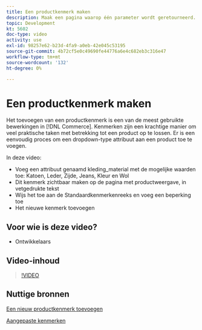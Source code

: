 ```yaml
---
title: Een productkenmerk maken
description: Maak een pagina waarop één parameter wordt geretourneerd.
topic: Development
kt: 5602
doc-type: video
activity: use
exl-id: 98257e62-b23d-4fa9-a0eb-42e045c53195
source-git-commit: 4b72cf5e0c49690fe44776a6e4c682eb3c316e47
workflow-type: tm+mt
source-wordcount: '132'
ht-degree: 0%

---
```


# Een productkenmerk maken

Het toevoegen van een productkenmerk is een van de meest gebruikte bewerkingen in [!DNL Commerce]. Kenmerken zijn een krachtige manier om veel praktische taken met betrekking tot een product op te lossen. Er is een eenvoudig proces om een dropdown-type attribuut aan een product toe te voegen.

In deze video:

- Voeg een attribuut genaamd kleding_material met de mogelijke waarden toe: Katoen, Leder, Zijde, Jeans, Kleur en Wol
- Dit kenmerk zichtbaar maken op de pagina met productweergave, in vetgedrukte tekst
- Wijs het toe aan de Standaardkenmerkenreeks en voeg een beperking toe
- Het nieuwe kenmerk toevoegen

## Voor wie is deze video?

- Ontwikkelaars

## Video-inhoud

>[!VIDEO](https://video.tv.adobe.com/v/35789?quality=12&learn=on)

## Nuttige bronnen

[Een nieuw productkenmerk toevoegen](https://devdocs.magento.com/videos/fundamentals/add-new-product-attribute/)

[Aangepaste kenmerken](https://devdocs.magento.com/guides/v2.4/howdoi/custom-attributes/introduction.html)
